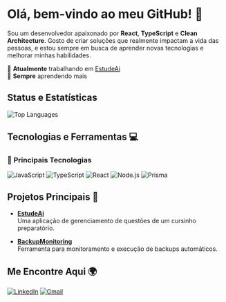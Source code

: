 # Olá, bem-vindo ao meu GitHub! 👾

Sou um desenvolvedor apaixonado por **React**, **TypeScript** e **Clean Architecture**. Gosto de criar soluções que realmente impactam a vida das pessoas, e estou sempre em busca de aprender novas tecnologias e melhorar minhas habilidades.

🔭 **Atualmente** trabalhando em [EstudeAi](https://github.com/ruhtra/EstudeAi)  
🌱 **Sempre** aprendendo mais 

## Status e Estatísticas
![Top Languages](https://github-readme-stats.vercel.app/api/top-langs/?username=ruhtra&layout=compact&theme=dark&bg_color=0d1117&text_color=c9d1d9)

## Tecnologias e Ferramentas 💻

### 🌟 **Principais Tecnologias**

![JavaScript](https://img.shields.io/badge/-JavaScript-000000?style=flat&logo=javascript)
![TypeScript](https://img.shields.io/badge/-TypeScript-000000?style=flat&logo=typescript)
![React](https://img.shields.io/badge/-React-000000?style=flat&logo=react)
![Node.js](https://img.shields.io/badge/-Node.js-000000?style=flat&logo=node.js)
![Prisma](https://img.shields.io/badge/-Prisma-000000?style=flat&logo=prisma)

## Projetos Principais 🚀

- **[EstudeAi](https://github.com/ruhtra/EstudeAi)**  
  Uma aplicação de gerenciamento de questões de um cursinho preparatório.
  
- **[BackupMonitoring](https://github.com/ruhtra/backupmonitoring)**  
  Ferramenta para monitoramento e execução de backups automáticos.


## Me Encontre Aqui 🌍

[![LinkedIn](https://img.shields.io/badge/LinkedIn-0077B5?style=for-the-badge&logo=linkedin&logoColor=white)](https://www.linkedin.com/in/kawan-arthur)  [![Gmail](https://img.shields.io/badge/Gmail-D14836?style=for-the-badge&logo=gmail&logoColor=white)](mailto:kawanarthurtech@gmail.com)
